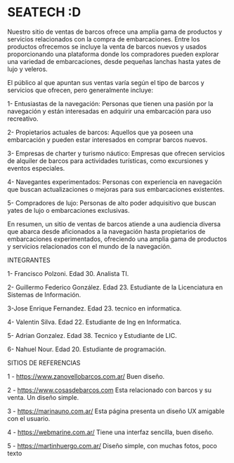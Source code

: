 # SEATECH :D

Nuestro sitio de ventas de barcos ofrece una amplia gama de productos y servicios relacionados con la compra de embarcaciones. Entre los productos ofrecemos se incluye la venta de barcos nuevos y usados proporcionando una plataforma donde los compradores pueden explorar una variedad de embarcaciones, desde pequeñas lanchas hasta yates de lujo y veleros.

El público al que apuntan sus ventas varía según el tipo de barcos y servicios que ofrecen, pero generalmente incluye:

1- Entusiastas de la navegación: Personas que tienen una pasión por la navegación y están interesadas en adquirir una embarcación para uso recreativo.

2- Propietarios actuales de barcos: Aquellos que ya poseen una embarcación y pueden estar interesados en comprar barcos nuevos.

3- Empresas de charter y turismo náutico: Empresas que ofrecen servicios de alquiler de barcos para actividades turísticas, como excursiones y eventos especiales.

4- Navegantes experimentados: Personas con experiencia en navegación que buscan actualizaciones o mejoras para sus embarcaciones existentes.

5- Compradores de lujo: Personas de alto poder adquisitivo que buscan yates de lujo o embarcaciones exclusivas.

En resumen, un sitio de ventas de barcos atiende a una audiencia diversa que abarca desde aficionados a la navegación hasta propietarios de embarcaciones experimentados, ofreciendo una amplia gama de productos y servicios relacionados con el mundo de la navegación.

INTEGRANTES

1- Francisco Polzoni. Edad 30. Analista TI.

2- Guillermo Federico González. Edad 23. Estudiante de la Licenciatura en Sistemas de Información.

3-Jose Enrique Fernandez. Edad 23. tecnico en informatica. 

4- Valentin Silva. Edad 22. Estudiante de Ing en Informatica.

5- Adrian Gonzalez. Edad 38. Tecnico y Estudiante de LIC.

6- Nahuel Nour. Edad 20. Estudiante de programación.

SITIOS DE REFERENCIAS

1 - https://www.zanovellobarcos.com.ar/ Buen diseño.

2 - https://www.cosasdebarcos.com Esta relacionado con barcos y su venta. Un diseño simple.

3 - https://marinauno.com.ar/ Esta página presenta un diseño UX amigable con el usuario.

4 - https://webmarine.com.ar/ Tiene una interfaz sencilla, buen diseño.

5 - https://martinhuergo.com.ar/ Diseño simple, con muchas fotos, poco texto